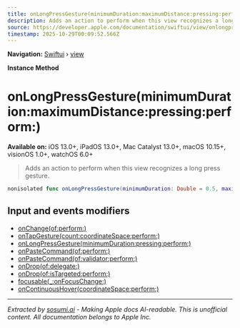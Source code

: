```yaml
---
title: onLongPressGesture(minimumDuration:maximumDistance:pressing:perform:)
description: Adds an action to perform when this view recognizes a long press gesture.
source: https://developer.apple.com/documentation/swiftui/view/onlongpressgesture(minimumduration:maximumdistance:pressing:perform:)
timestamp: 2025-10-29T00:09:52.566Z
---
```


**Navigation:** [Swiftui](/documentation/swiftui) › [view](/documentation/swiftui/view)

**Instance Method**

# onLongPressGesture(minimumDuration:maximumDistance:pressing:perform:)

**Available on:** iOS 13.0+, iPadOS 13.0+, Mac Catalyst 13.0+, macOS 10.15+, visionOS 1.0+, watchOS 6.0+

> Adds an action to perform when this view recognizes a long press gesture.

```swift
nonisolated func onLongPressGesture(minimumDuration: Double = 0.5, maximumDistance: CGFloat = 10, pressing: ((Bool) -> Void)? = nil, perform action: @escaping () -> Void) -> some View
```

## Input and events modifiers

- [onChange(of:perform:)](/documentation/swiftui/view/onchange(of:perform:))
- [onTapGesture(count:coordinateSpace:perform:)](/documentation/swiftui/view/ontapgesture(count:coordinatespace:perform:)-36x9h)
- [onLongPressGesture(minimumDuration:pressing:perform:)](/documentation/swiftui/view/onlongpressgesture(minimumduration:pressing:perform:))
- [onPasteCommand(of:perform:)](/documentation/swiftui/view/onpastecommand(of:perform:)-4f78f)
- [onPasteCommand(of:validator:perform:)](/documentation/swiftui/view/onpastecommand(of:validator:perform:)-964k1)
- [onDrop(of:delegate:)](/documentation/swiftui/view/ondrop(of:delegate:)-2vr9o)
- [onDrop(of:isTargeted:perform:)](/documentation/swiftui/view/ondrop(of:istargeted:perform:))
- [focusable(_:onFocusChange:)](/documentation/swiftui/view/focusable(_:onfocuschange:))
- [onContinuousHover(coordinateSpace:perform:)](/documentation/swiftui/view/oncontinuoushover(coordinatespace:perform:)-8gyrl)

---

*Extracted by [sosumi.ai](https://sosumi.ai) - Making Apple docs AI-readable.*
*This is unofficial content. All documentation belongs to Apple Inc.*
